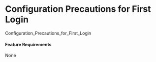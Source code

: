 Configuration Precautions for First Login
=========================================

Configuration_Precautions_for_First_Login

#### Feature Requirements

None